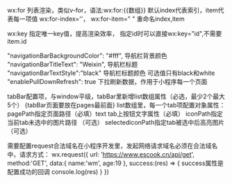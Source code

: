 wx:for 列表渲染，类似v-for，语法:wx:for:{{数组}} 默认index代表索引，item代表每一项值
wx:for-index=''， wx:for-item=" " 重命名index,item

wx:key 指定唯一key值，提高渲染效率， 指定id时可以直接wx:key="id",不需要item.id

"navigationBarBackgroundColor": "#fff",   导航栏背景颜色
    "navigationBarTitleText": "Weixin",   导航栏标题
    "navigationBarTextStyle":"black"      导航栏标题颜色    可选值只有black和white
    "enablePullDownRefresh": true       下拉刷新数据，作用于小程序每一个页面

tabBar配置项，与window平级，tabBar里新增list数组属性（必选，最少2个最大5个） {tabBar页面要放在pages最前面}
    list数组里，每一个tab项配置对象属性：pagePath指定页面路径（必填）text tab上按钮文字属性（必填）
                           iconPath指定当前tab未选中的图片路径 （可选） selectediconPath指定tab被选中后高亮图片（可选）

需要配置request合法域名在小程序开发里，发起网络请求域名必须在合法域名中，请求方式：
wx.request({
      url: 'https://www.escook.cn/api/get',
      method:'GET',
      data:{
        name:'wm',
        age:19
      },
      success:(res) => {     success属性是配置成功的回调
        console.log(res)
      }
    })